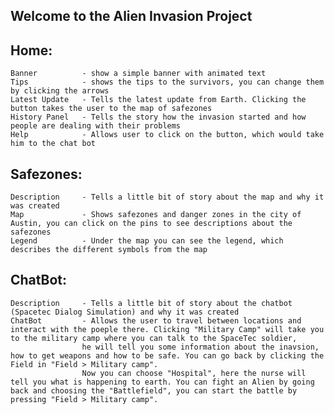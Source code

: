 ## Welcome to the Alien Invasion Project

## Home:

    Banner          - show a simple banner with animated text
    Tips            - shows the tips to the survivors, you can change them by clicking the arrows
    Latest Update   - Tells the latest update from Earth. Clicking the button takes the user to the map of safezones
    History Panel   - Tells the story how the invasion started and how people are dealing with their problems
    Help            - Allows user to click on the button, which would take him to the chat bot

## Safezones:

    Description     - Tells a little bit of story about the map and why it was created
    Map             - Shows safezones and danger zones in the city of Austin, you can click on the pins to see descriptions about the safezones
    Legend          - Under the map you can see the legend, which describes the different symbols from the map

## ChatBot:

    Description     - Tells a little bit of story about the chatbot (Spacetec Dialog Simulation) and why it was created
    ChatBot         - Allows the user to travel between locations and interact with the poeple there. Clicking "Military Camp" will take you to the military camp where you can talk to the SpaceTec soldier,
                    he will tell you some information about the inavsion, how to get weapons and how to be safe. You can go back by clicking the Field in "Field > Military camp".
                    Now you can choose "Hospital", here the nurse will tell you what is happening to earth. You can fight an Alien by going back and choosing the "Battlefield", you can start the battle by pressing "Field > Military camp".
